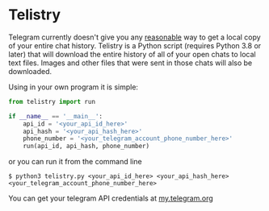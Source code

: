 # Telistry

Telegram currently doesn't give you any [reasonable](https://telegram.wiki/general/pdfexport) way to get a local copy of your entire chat history.
Telistry is a Python script (requires Python 3.8 or later) that will download the entire history of all of your open chats to local text files. Images and other files that were sent in those chats will also be downloaded.

Using in your own program it is simple:
```python
from telistry import run

if __name__ == '__main__':
    api_id = '<your_api_id_here>'
    api_hash = '<your_api_hash_here>'
    phone_number = '<your_telegram_account_phone_number_here>'
    run(api_id, api_hash, phone_number)
```

or you can run it from the command line
```
$ python3 telistry.py <your_api_id_here> <your_api_hash_here> <your_telegram_account_phone_number_here>
```

You can get your telegram API credentials at [my.telegram.org](https://my.telegram.org/apps)
